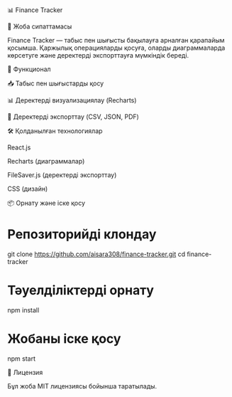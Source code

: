 📊 Finance Tracker

📌 Жоба сипаттамасы

Finance Tracker — табыс пен шығысты бақылауға арналған қарапайым қосымша.
Қаржылық операцияларды қосуға, оларды диаграммаларда көрсетуге және деректерді экспорттауға мүмкіндік береді.

🚀 Функционал

📥 Табыс пен шығыстарды қосу

📊 Деректерді визуализациялау (Recharts)

📂 Деректерді экспорттау (CSV, JSON, PDF)

🛠 Қолданылған технологиялар

React.js

Recharts (диаграммалар)

FileSaver.js (деректерді экспорттау)

CSS (дизайн)

📦 Орнату және іске қосу

# Репозиторийді клондау
git clone https://github.com/aisara308/finance-tracker.git
cd finance-tracker

# Тәуелділіктерді орнату
npm install

# Жобаны іске қосу
npm start

📜 Лицензия

Бұл жоба MIT лицензиясы бойынша таратылады.
